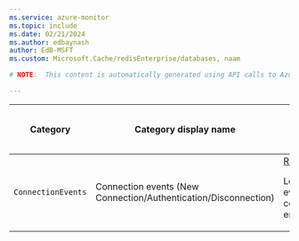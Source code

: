 ```yaml
---
ms.service: azure-monitor
ms.topic: include
ms.date: 02/21/2024
ms.author: edbaynash
author: EdB-MSFT
ms.custom: Microsoft.Cache/redisEnterprise/databases, naam

# NOTE:  This content is automatically generated using API calls to Azure. Any edits made on these files will be overwritten in the next run of the script. 

---
```

  
  
|Category|Category display name| Log table| [Supports basic log plan](/azure/azure-monitor/logs/basic-logs-configure?tabs=portal-1#compare-the-basic-and-analytics-log-data-plans)|[Supports ingestion-time transformation](/azure/azure-monitor/essentials/data-collection-transformations)| Example queries |Costs to export|
|---|---|---|---|---|---|---|
|`ConnectionEvents` |Connection events (New Connection/Authentication/Disconnection) |[REDConnectionEvents](/azure/azure-monitor/reference/tables/redconnectionevents)<p>Logs the connection events when client connects to redis enterprise database.|Yes|No|[Queries](/azure/azure-monitor/reference/queries/redconnectionevents)|Yes |